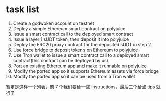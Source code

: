 # task list 

1. Create a godwoken account on testnet
2. Deploy a simple Ethereum smart contract on polyjuice
3. Issue a smart contract call to the deployed smart contract
4. Issue a layer 1 sUDT token, then deposit it into polyjuice
5. Deploy the ERC20 proxy contract for the deposited sUDT in step 2
6. Use force bridge to deposit tokens on Ethereum to polyjuice
7. Use Tron wallet to issue a smart contract call to a deployed smart contract(this contract can be deployed by us)
8. Port an existing Ethereum app and make it runnable on polyjuice
9. Modify the ported app so it supports Ethereum assets via force bridge
10. Modify the ported app so it can be used from a Tron wallet

暂定是这样一个列表，前 7 个我们要给一些 instructions，最后三个给点 tips 就行了
